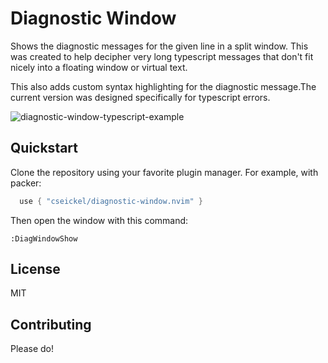# Diagnostic Window

Shows the diagnostic messages for the given line in a split window. This was
created to help decipher very long typescript messages that don't fit nicely into 
a floating window or virtual text.

This also adds custom syntax highlighting for the diagnostic message.The current 
version was designed specifically for typescript errors.

![diagnostic-window-typescript-example](https://user-images.githubusercontent.com/5160605/175788492-320fb6e7-a11d-4b16-9083-acb50f3e1d30.png)


## Quickstart

Clone the repository using your favorite plugin manager. For example, with packer:
```lua
  use { "cseickel/diagnostic-window.nvim" }

```

Then open the window with this command:
```
:DiagWindowShow
```

## License

MIT

## Contributing

Please do!
